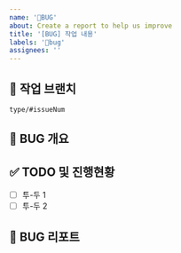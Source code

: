 ```yaml
---
name: '🐛BUG'
about: Create a report to help us improve
title: '[BUG] 작업 내용'
labels: '🐛bug'
assignees: ''
---
```


## 🌳 작업 브랜치

<!-- 작업하게 될 브랜치를 명시해주세요 -->

`type/#issueNum`

## 🐛 BUG 개요

<!-- 어떠한 부분에서 에러가 발생했는지 -->

## ✅ TODO 및 진행현황

<!-- 할 일 목록을 만들고 진행 사항 표시 -->

- [ ] 투-두 1
- [ ] 투-두 2

## 🚧 BUG 리포트

<!-- 버그의 원인은 무엇이었고 어떻게 해결하였는지 -->
